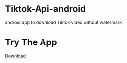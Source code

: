 # Tiktok-Api-android
android app to download Tiktok video without watermark

# Try The App
[Download](https://github.com/Mohannad-alafeef/Tiktok-Api-android/raw/master/app/release/app-release.apk)
